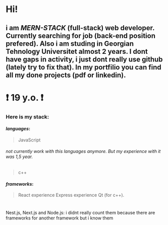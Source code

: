# Hi!
## i am _MERN-STACK_ (full-stack) web developer. Currently searching for job (back-end position prefered). Also i am studing in Georgian Tehnology Universitet almost 2 years. I dont have gaps in activity, i just dont really use github (lately try to fix that). In my portfilio you can find all my done projects (pdf or linkedin).
# ❗️ 19 y.o. ❗️
### Here is my stack:
#### _languages_:

> JavaScript 
###### not currently work with this languages anymore. But my experience with it was 1,5 year.
> c++

#### _frameworks_:
> React experience
> Express experience
> Qt (for c++).
#
Nest.js, Next.js and Node.js:
i didnt really count them because there are frameworks for another framework but i know them
